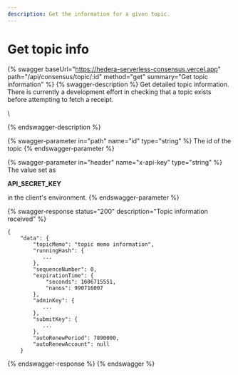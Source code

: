 ```yaml
---
description: Get the information for a given topic.
---
```


# Get topic info

{% swagger baseUrl="https://hedera-serverless-consensus.vercel.app" path="/api/consensus/topic/:id" method="get" summary="Get topic information" %}
{% swagger-description %}
Get detailed topic information.  There is currently a development effort in checking that a topic exists before attempting to fetch a receipt.

\



{% endswagger-description %}

{% swagger-parameter in="path" name="id" type="string" %}
The id of the topic
{% endswagger-parameter %}

{% swagger-parameter in="header" name="x-api-key" type="string" %}
The value set as 

**API_SECRET_KEY**

 in the client's environment.
{% endswagger-parameter %}

{% swagger-response status="200" description="Topic information received" %}
```
{
    "data": {
        "topicMemo": "topic memo information",
        "runningHash": {
           ...
        },
        "sequenceNumber": 0,
        "expirationTime": {
            "seconds": 1606715551,
            "nanos": 990716007
        },
        "adminKey": {
           ...
        },
        "submitKey": {
           ...
        },
        "autoRenewPeriod": 7890000,
        "autoRenewAccount": null
    }

```
{% endswagger-response %}
{% endswagger %}
